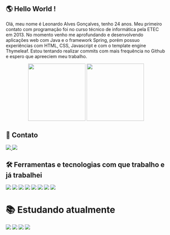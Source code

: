 
## 	:earth_americas: Hello World !

Olá, meu nome é Leonardo Alves Gonçalves, tenho 24 anos. Meu primeiro contato com programação foi no curso técnico de informática pela ETEC em 2013. No momento venho me aprofundando e desenvolvendo aplicações web com Java e o framework Spring, porém possuo experiências com HTML, CSS, Javascript e com o template engine Thymeleaf. Estou tentando realizar commits com mais frequência no Github e espero que apreeciem meu trabalho.


<div align="center">
  <img height="180em" src="https://github-readme-stats.vercel.app/api?username=leozeraxp&show_icons=true&include_all_commits=true&count_private=true"/>
  <img height="180em" src="https://github-readme-stats.vercel.app/api/top-langs/?username=leozeraxp&layout=compact&langs_count=10"/>
</div>

## 📱 Contato
<div>
  <a href = "mailto:leonardoalvesgoncalves3008@gmail.com">
    <img src="https://img.shields.io/badge/Gmail-D14836?style=for-the-badge&logo=gmail&logoColor=white" target="_blank">
  </a>
  <a href="https://www.linkedin.com/in/leonardo-alves-goncalves/" target="_blank">
    <img src="https://img.shields.io/badge/LinkedIn-0077B5?style=for-the-badge&logo=linkedin&logoColor=white" target="_blank">
  </a>
</div>

## :hammer_and_wrench: Ferramentas e tecnologias com que trabalho e já trabalhei
<img src="https://img.shields.io/badge/Java-ED8B00?style=for-the-badge&logo=java&logoColor=white"  target="_blank"> <img src="https://img.shields.io/badge/Spring-6DB33F?style=for-the-badge&logo=spring&logoColor=white"  target="_blank"> <img src="https://img.shields.io/badge/MySQL-00000F?style=for-the-badge&logo=mysql&logoColor=white"  target="_blank"> <img src="https://img.shields.io/badge/HTML5-E34F26?style=for-the-badge&logo=html5&logoColor=white"  target="_blank"> <img src="https://img.shields.io/badge/CSS3-1572B6?style=for-the-badge&logo=css3&logoColor=white"  target="_blank"> <img src="https://img.shields.io/badge/JavaScript-323330?style=for-the-badge&logo=javascript&logoColor=F7DF1E"  target="_blank"> <img src="https://img.shields.io/badge/jQuery-0769AD?style=for-the-badge&logo=jquery&logoColor=white"  target="_blank"> <img src="https://img.shields.io/badge/Git-E34F26?style=for-the-badge&logo=git&logoColor=white"  target="_blank"> 





# :books: Estudando atualmente

<img src="https://img.shields.io/badge/Java-ED8B00?style=for-the-badge&logo=java&logoColor=white"  target="_blank"> <img src="https://img.shields.io/badge/Spring-6DB33F?style=for-the-badge&logo=spring&logoColor=white"  target="_blank"> <img src="https://img.shields.io/badge/MySQL-00000F?style=for-the-badge&logo=mysql&logoColor=white"  target="_blank"> <img src="https://img.shields.io/badge/Docker-2496ED?style=for-the-badge&logo=docker&logoColor=white"  target="_blank">
